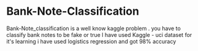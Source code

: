 # Bank-Note-Classification
Bank-Note_classification is a well know kaggle problem . you have to classify bank notes to be fake or true
I have used Kaggle - uci dataset 
for it's learning i have used logistics regression and got 98% accuracy
